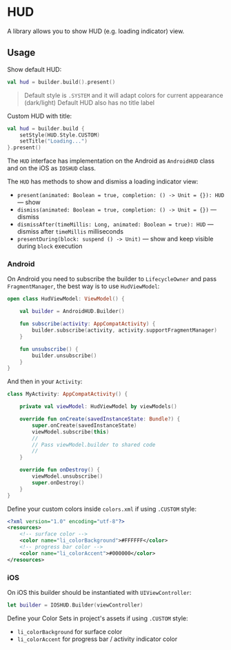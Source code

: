 # HUD

A library allows you to show HUD (e.g. loading indicator) view.

## Usage

Show default HUD:

```kotlin
val hud = builder.build().present()
```

> Default style is `.SYSTEM` and it will adapt colors for current appearance (dark/light)
> Default HUD also has no title label

Custom HUD with title:

```kotlin
val hud = builder.build {
    setStyle(HUD.Style.CUSTOM)
    setTitle("Loading...")
}.present()
```

The `HUD` interface has implementation on the Android as `AndroidHUD` class
and on the iOS as `IOSHUD` class.

The `HUD` has methods to show and dismiss a loading indicator view:
- `present(animated: Boolean = true, completion: () -> Unit = {}): HUD` — show
- `dismiss(animated: Boolean = true, completion: () -> Unit = {})` — dismiss
- `dismissAfter(timeMillis: Long, animated: Boolean = true): HUD` — dismiss after `timeMillis` milliseconds
- `presentDuring(block: suspend () -> Unit)` — show and keep visible during `block` execution

### Android

On Android you need to subscribe the builder to `LifecycleOwner` and pass `FragmentManager`, the best way is to use `HudViewModel`:

```kotlin
open class HudViewModel: ViewModel() {

    val builder = AndroidHUD.Builder()

    fun subscribe(activity: AppCompatActivity) {
        builder.subscribe(activity, activity.supportFragmentManager)
    }

    fun unsubscribe() {
        builder.unsubscribe()
    }
}
```

And then in your `Activity`:

```kotlin
class MyActivity: AppCompatActivity() {

    private val viewModel: HudViewModel by viewModels()

    override fun onCreate(savedInstanceState: Bundle?) {
        super.onCreate(savedInstanceState)
        viewModel.subscribe(this)
        //
        // Pass viewModel.builder to shared code
        //
    }

    override fun onDestroy() {
        viewModel.unsubscribe()
        super.onDestroy()
    }
}
```

Define your custom colors inside `colors.xml` if using `.CUSTOM` style:

```xml
<?xml version="1.0" encoding="utf-8"?>
<resources>
    <!-- surface color -->
    <color name="li_colorBackground">#FFFFFF</color>
    <!-- progress bar color -->
    <color name="li_colorAccent">#000000</color>
</resources>
```

### iOS

On iOS this builder should be instantiated with `UIViewController`:

```swift
let builder = IOSHUD.Builder(viewController)
```

Define your Color Sets in project's assets if using `.CUSTOM` style:

- `li_colorBackground` for surface color
- `li_colorAccent` for progress bar / activity indicator color
